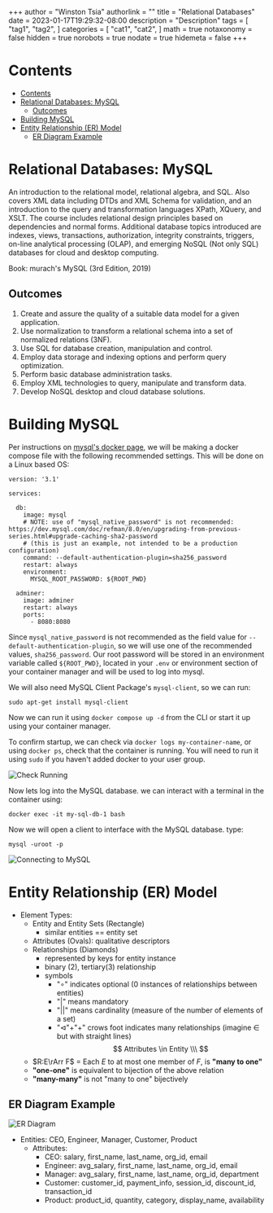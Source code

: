 +++
author = "Winston Tsia"
authorlink = ""
title = "Relational Databases"
date = 2023-01-17T19:29:32-08:00
description = "Description"
tags = [
    "tag1",
    "tag2",
]
categories = [
    "cat1",
    "cat2",
]
math = true
notaxonomy = false
hidden = true
norobots = true
nodate = true
hidemeta = false
+++
# Contents
- [Contents](#contents)
- [Relational Databases: MySQL](#relational-databases-mysql)
  - [Outcomes](#outcomes)
- [Building MySQL](#building-mysql)
- [Entity Relationship (ER) Model](#entity-relationship-er-model)
  - [ER Diagram Example](#er-diagram-example)
# Relational Databases: MySQL
An introduction to the relational model, relational algebra, and SQL. Also covers XML data including DTDs
and XML Schema for validation, and an introduction to the query and transformation languages XPath, 
XQuery, and XSLT. The course includes relational design principles based on dependencies and normal 
forms. Additional database topics introduced are indexes, views, transactions, authorization, integrity 
constraints, triggers, on-line analytical processing (OLAP), and emerging NoSQL (Not only SQL) 
databases for cloud and desktop computing.

Book: murach's MySQL (3rd Edition, 2019)

## Outcomes
1. Create and assure the quality of a suitable data model for a given application.
2. Use normalization to transform a relational schema into a set of normalized relations (3NF).
3. Use SQL for database creation, manipulation and control.
4. Employ data storage and indexing options and perform query optimization.
5. Perform basic database administration tasks.
6. Employ XML technologies to query, manipulate and transform data.
7. Develop NoSQL desktop and cloud database solutions.

# Building MySQL
Per instructions on [mysql's docker page](https://hub.docker.com/_/mysql), we will be making a docker compose file with the following recommended settings. This will be done on a Linux based OS:

```
version: '3.1'

services:

  db:
    image: mysql
    # NOTE: use of "mysql_native_password" is not recommended: https://dev.mysql.com/doc/refman/8.0/en/upgrading-from-previous-series.html#upgrade-caching-sha2-password
    # (this is just an example, not intended to be a production configuration)
    command: --default-authentication-plugin=sha256_password
    restart: always
    environment:
      MYSQL_ROOT_PASSWORD: ${ROOT_PWD}

  adminer:
    image: adminer
    restart: always
    ports:
      - 8080:8080
```
Since `mysql_native_password` is not recommended as the field value for `--default-authentication-plugin`, so we will use one of the recommended values, `sha256_password`. Our root password will be stored in an environment variable called `${ROOT_PWD}`, located in your `.env` or environment section of your container manager and will be used to log into mysql.

We will also need MySQL Client Package's `mysql-client`, so we can run:

```sudo apt-get install mysql-client```

Now we can run it using `docker compose up -d` from the CLI or start it up using your container manager.

To confirm startup, we can check via `docker logs my-container-name`, or using `docker ps`, check that the container is running. You will need to run it using `sudo` if you haven't added docker to your user group.

![Check Running](/rover/img/MySQL/checkMySQLInstall.png)

Now lets log into the MySQL database. we can interact with a terminal in the container using: 

```docker exec -it my-sql-db-1 bash```

Now we will open a client to interface with the MySQL database. type:

```mysql -uroot -p```

![Connecting to MySQL](/rover/img/MySQL/dockerConnectingMySQL.png)

# Entity Relationship (ER) Model
- Element Types:
  - Entity and Entity Sets (Rectangle)
    - similar entities == entity set
  - Attributes (Ovals): qualitative descriptors
  - Relationships (Diamonds)
    - represented by keys for entity instance
    - binary (2), tertiary(3) relationship
    - symbols
      - "$\circ$" indicates optional (0 instances of relationships between entities)
      - "$|$" means mandatory
      - "$||$" means cardinality (measure of the number of elements of a set)
      - "$\triangleleft$"+"$+$" crows foot indicates many relationships (imagine $\in$ but with straight lines)
$$
Attributes \in Entity
\\\ 
$$
  - $R:E\rArr F$ = Each $E$ to at most one member of $F$, is **"many to one"**
  - **"one-one"** is equivalent to bijection of the above relation
  - **"many-many"** is not "many to one" bijectively

## ER Diagram Example
![ER Diagram](/rover/img/MySQL/ERDiagram.png)
- Entities: CEO, Engineer, Manager, Customer, Product
  - Attributes:
    - CEO: salary, first_name, last_name, org_id, email
    - Engineer: avg_salary, first_name, last_name, org_id, email
    - Manager: avg_salary, first_name, last_name, org_id, department
    - Customer: customer_id, payment_info, session_id, discount_id, transaction_id
    - Product: product_id, quantity, category, display_name, availability
